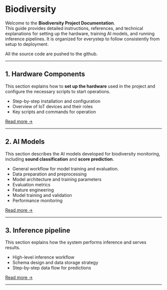 # Biodiversity

Welcome to the **Biodiversity Project Documentation**.  
This guide provides detailed instructions, references, and technical explanations for setting up the hardware, training AI models, and running inference pipelines. 
It is organized for everystep to follow consistently from setup to deployment.

All the source code are pushed to the github.

---

## 1. Hardware Components

This section explains how to **set up the hardware** used in the project and configure the necessary scripts to start operations.

- Step-by-step installation and configuration  
- Overview of IoT devices and their roles  
- Key scripts and commands for operation

[Read more →](hardware.md)

---

## 2. AI Models

This section describes the AI models developed for biodiversity monitoring, including **sound classification** and **score prediction**.

- General workflow for model training and evaluation.
- Data preparation and preprocessing  
- Model architecture and training parameters  
- Evaluation metrics
- Feature engineering  
- Model training and validation  
- Performance monitoring

[Read more →](ai.md)

---

## 3. Inference pipeline

This section explains how the system performs inference and serves results.

- High-level inference workflow
- Schema design and data storage strategy
- Step-by-step data flow for predictions

[Read more →](inference.md)

---
